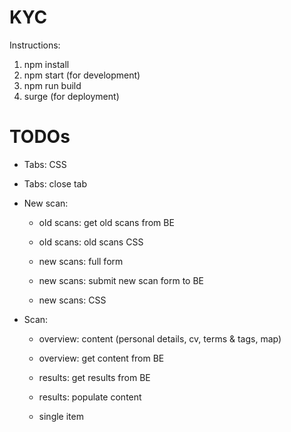 # KYC

Instructions:

1.  npm install
2.  npm start (for development)
3.  npm run build
4.  surge (for deployment)

# TODOs
- Tabs: CSS
- Tabs: close tab

- New scan: 
  - old scans: get old scans from BE 
  - old scans: old scans CSS

  - new scans: full form
  - new scans: submit new scan form to BE 
  - new scans: CSS

- Scan: 
  - overview: content (personal details, cv, terms & tags, map)
  - overview: get content from BE 

  - results: get results from BE 
  - results: populate content 

  - single item 

  


